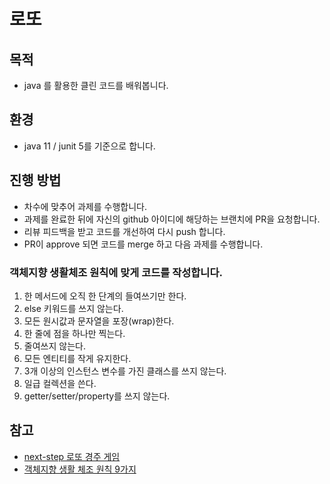 # 로또

## 목적

- java 를 활용한 클린 코드를 배워봅니다.

## 환경

- java 11 / junit 5를 기준으로 합니다.

## 진행 방법

* 차수에 맞추어 과제를 수행합니다.
* 과제를 완료한 뒤에 자신의 github 아이디에 해당하는 브랜치에 PR을 요청합니다.
* 리뷰 피드백을 받고 코드를 개선하여 다시 push 합니다.
* PR이 approve 되면 코드를 merge 하고 다음 과제를 수행합니다.

### 객체지향 생활체조 원칙에 맞게 코드를 작성합니다.

1. 한 메서드에 오직 한 단계의 들여쓰기만 한다.
2. else 키워드를 쓰지 않는다.
3. 모든 원시값과 문자열을 포장(wrap)한다.
4. 한 줄에 점을 하나만 찍는다.
5. 줄여쓰지 않는다.
6. 모든 엔티티를 작게 유지한다.
7. 3개 이상의 인스턴스 변수를 가진 클래스를 쓰지 않는다.
8. 일급 컬렉션을 쓴다.
9. getter/setter/property를 쓰지 않는다.

## 참고
- [next-step 로또 경주 게임](https://github.com/next-step/java-lotto)
- [객체지향 생활 체조 원칙 9가지](https://jamie95.tistory.com/99)
